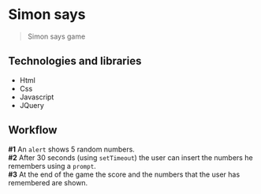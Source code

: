 # Simon says
> Simon says game

## Technologies and libraries
* Html
* Css
* Javascript
* JQuery

## Workflow
**#1** An `alert` shows 5 random numbers.  
**#2** After 30 seconds (using `setTimeout`) the user can insert the numbers he remembers using a `prompt`.  
**#3** At the end of the game the score and the numbers that the user has remembered are shown.  
